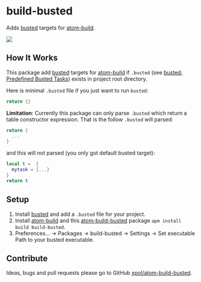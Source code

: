# build-busted

Adds [busted][] targets for [atom-build][].

![](https://raw.githubusercontent.com/xpol/atom-build-busted/master/busted.png)

## How It Works

This package add [busted][] targets for [atom-build][] if `.busted`
(see [busted: Predefined Busted Tasks](http://olivinelabs.com/busted/#usage))
exists in project root directory.

Here is minimal `.busted` file if you just want to run `busted`:

```lua
return {}
```

**Limitation**: Currently this package can only parse `.busted` which return a
table constructor expression. That is the follow `.busted` will parsed:
```lua
return {
  ...
}
```

and this will not parsed (you only got default busted target):

```lua
local t =  {
  mytask = {...}
}
return t
```


## Setup
1. Install [busted][] and add a `.busted` file for your project.
2. Install [atom-build][] and this [atom-build-busted][] package `apm install build build-busted`.
3. Preferences... -> Packages -> build-busted -> Settings -> Set executable Path to your busted executable.

## Contribute

Ideas, bugs and pull requests please go to GitHub [xpol/atom-build-busted][repo].

[atom-build]: https://atom.io/packages/build
[atom-build-busted]: https://atom.io/packages/build-busted
[busted]: http://olivinelabs.com/busted/
[repo]: https://github.com/xpol/atom-build-busted
